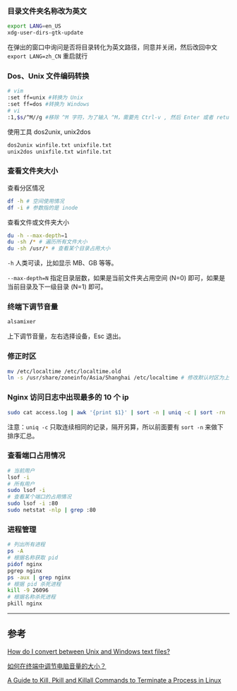 <!-- title:Ubuntu 使用笔记 -->
<!-- keywords:Ubuntu, Linux -->

### 目录文件夹名称改为英文

```bash
export LANG=en_US
xdg-user-dirs-gtk-update
```

在弹出的窗口中询问是否将目录转化为英文路径，同意并关闭，然后改回中文 `export LANG=zh_CN` 重启就行

### Dos、Unix 文件编码转换

```bash
# vim
:set ff=unix #转换为 Unix
:set ff=dos #转换为 Windows
# vi
:1,$s/^M//g #移除 ^M 字符，为了输入 ^M，需要先 Ctrl-v , 然后 Enter 或者 return
```

使用工具 dos2unix, unix2dos

```bash
dos2unix winfile.txt unixfile.txt
unix2dos unixfile.txt winfile.txt
```

### 查看文件夹大小

查看分区情况

```bash
df -h # 空间使用情况
df -i # 参数指的是 inode
```

查看文件或文件夹大小

```bash
du -h --max-depth=1
du -sh /* # 遍历所有文件大小
du -sh /usr/* # 查看某个目录占用大小
```

`-h` 人类可读，比如显示 MB、GB 等等。

`--max-depth=N` 指定目录层数，如果是当前文件夹占用空间 (N=0) 即可，如果是当前目录及下一级目录 (N=1) 即可。

### 终端下调节音量

```bash
alsamixer
```

上下调节音量，左右选择设备，Esc 退出。

### 修正时区

```bash
mv /etc/localtime /etc/localtime.old
ln -s /usr/share/zoneinfo/Asia/Shanghai /etc/localtime # 修改默认时区为上海
```

### Nginx 访问日志中出现最多的 10 个 ip

```bash
sudo cat access.log | awk '{print $1}' | sort -n | uniq -c | sort -rn | head -n 10
```

注意：`uniq -c` 只取连续相同的记录，隔开另算，所以前面要有 `sort -n` 来做下排序汇总。

### 查看端口占用情况

```bash
# 当前用户
lsof -i
# 所有用户
sudo lsof -i
# 查看某个端口的占用情况
sudo lsof -i :80
sudo netstat -nlp | grep :80
```

### 进程管理

```bash
# 列出所有进程
ps -A
# 根据名称获取 pid
pidof nginx
pgrep nginx
ps -aux | grep nginx
# 根据 pid 杀死进程
kill -9 26096
# 根据名称杀死进程
pkill nginx
```

---

## 参考

[How do I convert between Unix and Windows text files?](https://kb.iu.edu/d/acux)

[如何在终端中调节电脑音量的大小？](https://linux.cn/thread-13254-1-1.html)

[A Guide to Kill, Pkill and Killall Commands to Terminate a Process in Linux](https://www.tecmint.com/how-to-kill-a-process-in-linux/)
